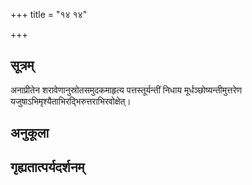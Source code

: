 +++
title = "१४ १४"

+++
## सूत्रम्
अनाप्रीतेन शरावेणानुस्रोतसमुदकमाहृत्य पत्तस्तूर्यन्तीं निधाय मूर्धञ्छोष्यन्तीमुत्तरेण यजुषाऽभिमृश्यैताभिरद्भिरुत्तराभिरवोक्षेत्।
## अनुकूला

## गृह्यतात्पर्यदर्शनम्

